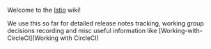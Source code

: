 Welcome to the [Istio](https://istio.io/) wiki!

We use this so far for detailed release notes tracking, working group decisions recording and misc useful information like [Working-with-CircleCI](Working with CircleCI)
